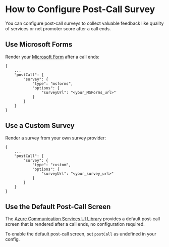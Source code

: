 # How to Configure Post-Call Survey

You can configure post-call surveys to collect valuable feedback like quality of services or net promoter score after a call ends.

## Use Microsoft Forms

Render your [Microsoft Form](https://www.microsoft.com/en-ca/microsoft-365/online-surveys-polls-quizzes) after a call ends:

```
{
    ...
    "postCall": {
        "survey": {
            "type": "msforms",
            "options": {
                "surveyUrl": "<your_MSForms_url>"
            }
        }
    }
}
```

## Use a Custom Survey

Render a survey from your own survey provider:

```
{
    ...
    "postCall": {
        "survey": {
            "type": "custom",
            "options": {
                "surveyUrl": "<your_survey_url>"
            }
        }
    }
}
```

## Use the Default Post-Call Screen

The [Azure Communication Services UI Library](https://azure.github.io/communication-ui-library/) provides a default post-call screen that is rendered after a call ends, no configuration required.

To enable the default post-call screen, set `postCall` as undefined in your config.
